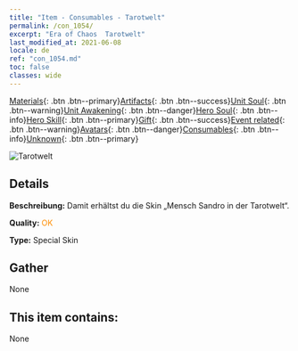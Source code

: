 ```yaml
---
title: "Item - Consumables - Tarotwelt"
permalink: /con_1054/
excerpt: "Era of Chaos  Tarotwelt"
last_modified_at: 2021-06-08
locale: de
ref: "con_1054.md"
toc: false
classes: wide
---
```

 [Materials](/ItemsDE/){: .btn .btn--primary}[Artifacts](/ItemsDE/Artifacts/){: .btn .btn--success}[Unit Soul](/ItemsDE/UnitSoul/){: .btn .btn--warning}[Unit Awakening](/ItemsDE/UnitAwakening/){: .btn .btn--danger}[Hero Soul](/ItemsDE/HeroSoul/){: .btn .btn--info}[Hero Skill](/ItemsDE/HeroSkill/){: .btn .btn--primary}[Gift](/ItemsDE/Gift/){: .btn .btn--success}[Event related](/ItemsDE/Events/){: .btn .btn--warning}[Avatars](/ItemsDE/Avatars/){: .btn .btn--danger}[Consumables](/ItemsDE/Consumables/){: .btn .btn--info}[Unknown](/ItemsDE/Unknown/){: .btn .btn--primary}

 ![Tarotwelt](/images/h/h_HumanSandro3.jpg)

## Details
 **Beschreibung:** Damit erhältst du die Skin „Mensch Sandro in der Tarotwelt“.

 **Quality:** <span style="color: #FF8C00">OK</span>

 **Type:** Special Skin

## Gather

  None

## This item contains:

  None

